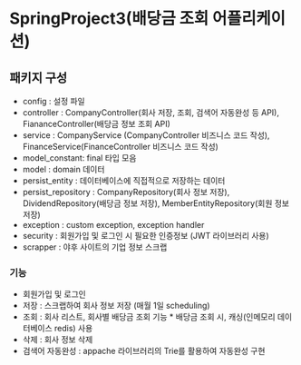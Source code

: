 # SpringProject3(배당금 조회 어플리케이션) 

## 패키지 구성
- config : 설정 파일
- controller : CompanyController(회사 저장, 조회, 검색어 자동완성 등 API), FiananceController(배당금 정보 조회 API)
- service : CompanyService (CompanyController 비즈니스 코드 작성), FinanceService(FinanceController 비즈니스 코드 작성)
- model_constant: final 타입 모음
- model : domain 데이터 
- persist_entity : 데이터베이스에 직접적으로 저장하는 데이터
- persist_repository : CompanyRepository(회사 정보 저장), DividendRepository(배당금 정보 저장), 
                        MemberEntityRepository(회원 정보 저장)
- exception : custom exception, exception handler
- security : 회원가입 및 로그인 시 필요한 인증정보 (JWT 라이브러리 사용)
- scrapper : 야후 사이트의 기업 정보 스크랩

### 기능
- 회원가입 및 로그인
- 저장 : 스크랩하여 회사 정보 저장 (매월 1일 scheduling)
- 조회 : 회사 리스트, 회사별 배당금 조회 기능 * 배당금 조회 시, 캐싱(인메모리 데이터베이스 redis) 사용
- 삭제 : 회사 정보 삭제
- 검색어 자동완성 : appache 라이브러리의 Trie를 활용하여 자동완성 구현

